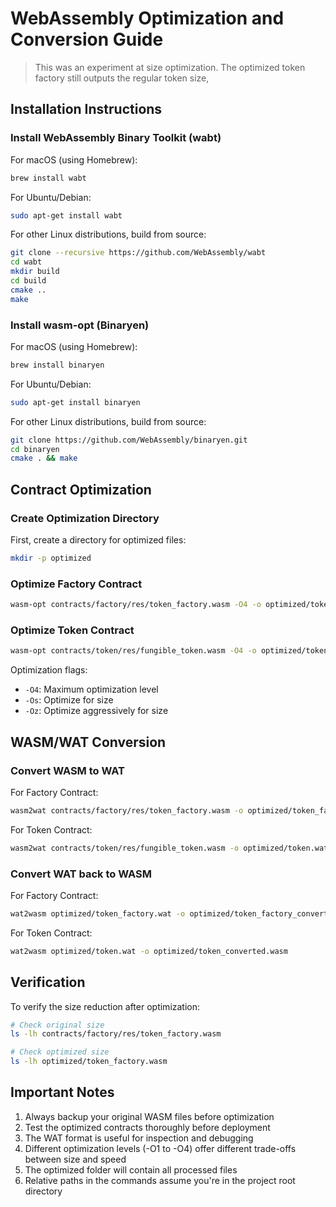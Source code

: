 # WebAssembly Optimization and Conversion Guide

> This was an experiment at size optimization. The optimized token factory still outputs the regular token size,

## Installation Instructions

### Install WebAssembly Binary Toolkit (wabt)

For macOS (using Homebrew):
```bash
brew install wabt
```

For Ubuntu/Debian:
```bash
sudo apt-get install wabt
```

For other Linux distributions, build from source:
```bash
git clone --recursive https://github.com/WebAssembly/wabt
cd wabt
mkdir build
cd build
cmake ..
make
```

### Install wasm-opt (Binaryen)

For macOS (using Homebrew):
```bash
brew install binaryen
```

For Ubuntu/Debian:
```bash
sudo apt-get install binaryen
```

For other Linux distributions, build from source:
```bash
git clone https://github.com/WebAssembly/binaryen.git
cd binaryen
cmake . && make
```

## Contract Optimization

### Create Optimization Directory

First, create a directory for optimized files:
```bash
mkdir -p optimized
```

### Optimize Factory Contract

```bash
wasm-opt contracts/factory/res/token_factory.wasm -O4 -o optimized/token_factory.wasm
```

### Optimize Token Contract

```bash
wasm-opt contracts/token/res/fungible_token.wasm -O4 -o optimized/token.wasm
```

Optimization flags:
- `-O4`: Maximum optimization level
- `-Os`: Optimize for size
- `-Oz`: Optimize aggressively for size

## WASM/WAT Conversion

### Convert WASM to WAT

For Factory Contract:
```bash
wasm2wat contracts/factory/res/token_factory.wasm -o optimized/token_factory.wat
```

For Token Contract:
```bash
wasm2wat contracts/token/res/fungible_token.wasm -o optimized/token.wat
```

### Convert WAT back to WASM

For Factory Contract:
```bash
wat2wasm optimized/token_factory.wat -o optimized/token_factory_converted.wasm
```

For Token Contract:
```bash
wat2wasm optimized/token.wat -o optimized/token_converted.wasm
```

## Verification

To verify the size reduction after optimization:
```bash
# Check original size
ls -lh contracts/factory/res/token_factory.wasm

# Check optimized size
ls -lh optimized/token_factory.wasm
```

## Important Notes

1. Always backup your original WASM files before optimization
2. Test the optimized contracts thoroughly before deployment
3. The WAT format is useful for inspection and debugging
4. Different optimization levels (-O1 to -O4) offer different trade-offs between size and speed
5. The optimized folder will contain all processed files
6. Relative paths in the commands assume you're in the project root directory